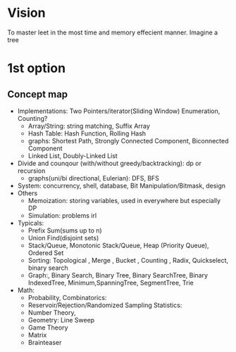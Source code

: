 # Vision

To master leet in the most time and memory effecient manner. Imagine a tree 

# 1st option

## Concept map

- Implementations: Two Pointers/iterator(Sliding Window) Enumeration, Counting?
  - Array/String: string matching, Suffix Array
  - Hash Table: Hash Function, Rolling Hash
  - graphs: Shortest Path, Strongly Connected Component, Biconnected Component
  - Linked List, Doubly-Linked List
- Divide and counqour (with/without greedy/backtracking): dp or recursion
  - graphs(uni/bi directional, Eulerian): DFS, BFS 
- System: concurrency, shell, database, Bit Manipulation/Bitmask, design
- Others
  - Memoization: storing variables, used in everywhere but especially DP
  - Simulation: problems irl
- Typicals:
  - Prefix Sum(sums up to n)
  - Union Find(disjoint sets)
  - Stack/Queue, Monotonic Stack/Queue, Heap (Priority Queue), Ordered Set
  - Sorting: Topological , Merge , Bucket , Counting , Radix, Quickselect, binary search
  - Graph:, Binary Search, Binary Tree, Binary SearchTree, Binary IndexedTree, Minimum,SpanningTree, SegmentTree, Trie
- Math: 
  - Probability, Combinatorics:
  - Reservoir/Rejection/Randomized Sampling Statistics:
  - Number Theory, 
  - Geometry: Line Sweep
  - Game Theory
  - Matrix
  - Brainteaser